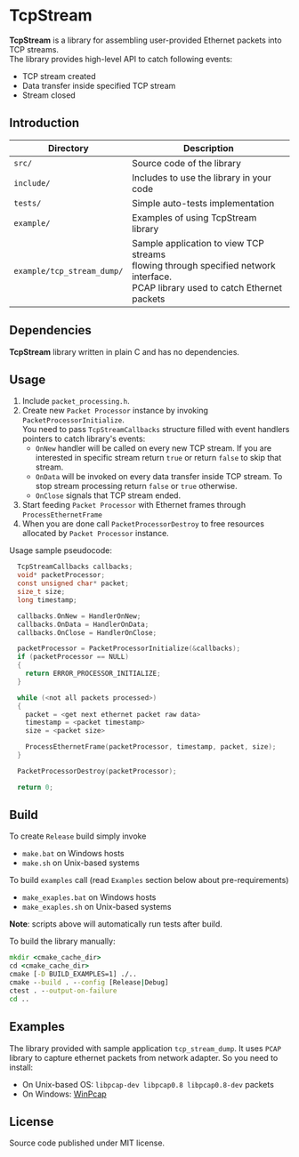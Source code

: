 # TcpStream

**TcpStream** is a library for assembling user-provided Ethernet packets into TCP streams.  
The library provides high-level API to catch following events:

* TCP stream created
* Data transfer inside specified TCP stream 
* Stream closed

## Introduction

| Directory                  | Description                               |
|----------------------------|-------------------------------------------|
| `src/`                     | Source code of the library                |
| `include/`                 | Includes to use the library in your code  |
| `tests/`                   | Simple auto-tests implementation          |
| `example/`                 | Examples of using TcpStream library       |
| `example/tcp_stream_dump/` | Sample application to view TCP streams<br> flowing through specified network interface.<br>PCAP library used to catch Ethernet packets |

## Dependencies

**TcpStream** library written in plain C and has no dependencies.

## Usage

1. Include `packet_processing.h`.
2. Create new `Packet Processor` instance by invoking `PacketProcessorInitialize`.  
You need to pass `TcpStreamCallbacks` structure filled with event handlers pointers to catch library's events:
    * `OnNew` handler will be called on every new TCP stream. If you are interested in specific stream return `true` or return `false` to skip that stream.
    * `OnData` will be invoked on every data transfer inside TCP stream. To stop stream processing return `false` or `true` otherwise.
    * `OnClose` signals that TCP stream ended.
3. Start feeding `Packet Processor` with Ethernet frames through `ProcessEthernetFrame`
4. When you are done call `PacketProcessorDestroy` to free resources allocated by `Packet Processor` instance.

Usage sample pseudocode:

```c
  TcpStreamCallbacks callbacks;
  void* packetProcessor;
  const unsigned char* packet;
  size_t size;
  long timestamp;

  callbacks.OnNew = HandlerOnNew;
  callbacks.OnData = HandlerOnData;
  callbacks.OnClose = HandlerOnClose;

  packetProcessor = PacketProcessorInitialize(&callbacks);
  if (packetProcessor == NULL)
  {
    return ERROR_PROCESSOR_INITIALIZE;
  }

  while (<not all packets processed>)
  {
    packet = <get next ethernet packet raw data>
    timestamp = <packet timestamp>
    size = <packet size>

    ProcessEthernetFrame(packetProcessor, timestamp, packet, size);
  }

  PacketProcessorDestroy(packetProcessor);

  return 0;
```

## Build

To create `Release` build simply invoke
* `make.bat` on Windows hosts
* `make.sh` on Unix-based systems

To build `examples` call (read `Examples` section below about pre-requirements)
* `make_exaples.bat` on Windows hosts
* `make_exaples.sh` on Unix-based systems

**Note**: scripts above will automatically run tests after build.

To build the library manually:
```cmd
mkdir <cmake_cache_dir>
cd <cmake_cache_dir>
cmake [-D BUILD_EXAMPLES=1] ./..
cmake --build . --config [Release|Debug]
ctest . --output-on-failure
cd ..
```

## Examples

The library provided with sample application `tcp_stream_dump`. It uses `PCAP` library to capture ethernet packets from network adapter.
So you need to install:
* On Unix-based OS: `libpcap-dev libpcap0.8 libpcap0.8-dev` packets
* On Windows: [WinPcap](https://www.winpcap.org/install/default.htm)

## License

Source code published under MIT license.